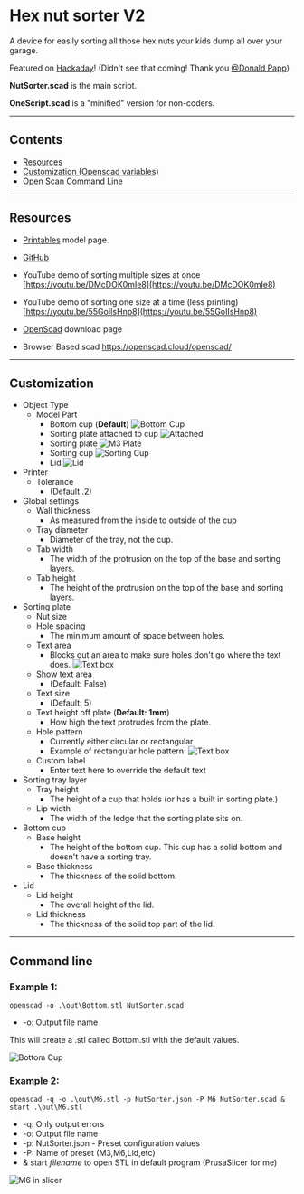 # Hex nut sorter V2

A device for easily sorting all those hex nuts your kids dump all over your garage.

Featured on [Hackaday](https://hackaday.com/2022/10/13/3d-printed-sorter-separates-spare-hex-nuts-with-a-shake/)! (Didn't see that coming! Thank you [@Donald Papp](https://hackaday.com/author/dp2cnk/))

**NutSorter.scad** is the main script.

**OneScript.scad** is a "minified" version for non-coders.


***
## Contents
 - [Resources](#resources) 
 - [Customization (Openscad variables)](#customization) 
 - [Open Scan Command Line](#command-line) 

***
## Resources
- [Printables](https://www.printables.com/model/289739-hex-nut-sorter-v2-metric-and-standard) model page.

- [GitHub](https://github.com/jonafriendj/nut-sorter)

- YouTube demo of sorting multiple sizes at once <br> [https://youtu.be/DMcDOK0mIe8](https://youtu.be/DMcDOK0mIe8)

- YouTube demo of sorting one size at a time (less printing) [https://youtu.be/55GoIIsHnp8](https://youtu.be/55GoIIsHnp8)

- [OpenScad](https://openscad.org/downloads.html) download page

- Browser Based scad https://openscad.cloud/openscad/
***
## Customization
- Object Type
    - Model Part
        - Bottom cup (**Default**)
        ![Bottom Cup](./img/BottomCup.PNG)
        - Sorting plate attached to cup
        ![Attached](./img/SPATTC.PNG)
        - Sorting plate
        ![M3 Plate](./img/Plate.PNG)
        - Sorting cup
        ![Sorting Cup](./img/SortingCup.PNG)
        - Lid
        ![Lid](./img/Lid.PNG)
- Printer
    - Tolerance
        - (Default .2)
- Global settings
    - Wall thickness
        - As measured from the inside to outside of the cup
    - Tray diameter
        - Diameter of the tray, not the cup.
    - Tab width
        - The width of the protrusion on the top of the base and sorting layers.
    - Tab height
        - The height of the protrusion on the top of the base and sorting layers. 
- Sorting plate
    - Nut size
    - Hole spacing
        - The minimum amount of space between holes.
    - Text area
        - Blocks out an area to make sure holes don't go where the text does. 
        ![Text box](./img/TextArea.PNG)
    - Show text area 
        - (Default: False)
    - Text size
        - (Default: 5)
    - Text height off plate (**Default: 1mm**)
        - How high the text protrudes from the plate.
    - Hole pattern
        - Currently either circular or rectangular
        - Example of rectangular hole pattern: 
        ![Text box](./img/Rectangular.PNG)
    - Custom label
        - Enter text here to override the default text
- Sorting tray layer
    - Tray height
        - The height of a cup that holds (or has a built in sorting plate.)
    - Lip width
        - The width of the ledge that the sorting plate sits on.
- Bottom cup
    - Base height
        - The height of the bottom cup. This cup has a solid bottom and doesn't have a sorting tray.
    - Base thickness
        - The thickness of the solid bottom.
- Lid
    - Lid height
        - The overall height of the lid.
    - Lid thickness
        - The thickness of the solid top part of the lid.
 
***
## Command line

### Example 1:
`openscad -o .\out\Bottom.stl NutSorter.scad`

- -o: Output file name

This will create a .stl called Bottom.stl with the default values.

![Bottom Cup](./img/BottomCup.PNG)


### Example 2:
`openscad -q -o .\out\M6.stl -p NutSorter.json -P M6 NutSorter.scad & start .\out\M6.stl`

- -q: Only output errors
- -o: Output file name
- -p: NutSorter.json - Preset configuration values
- -P: Name of preset (M3,M6,Lid,etc)
- & start *filename* to open STL in default program (PrusaSlicer for me)

![M6 in slicer](./img/SlicerM6.PNG)